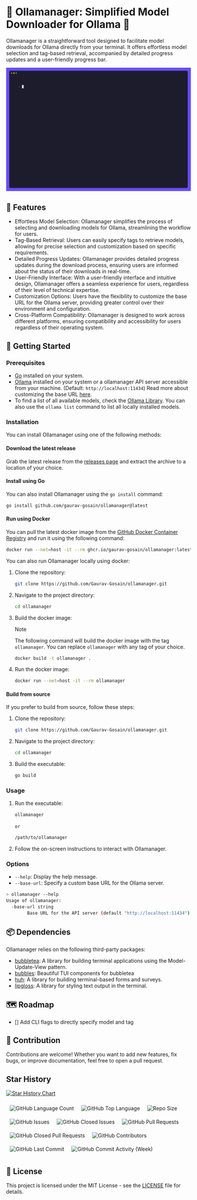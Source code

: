 # 📁 Ollamanager: Simplified Model Downloader for Ollama 🦙

Ollamanager is a straightforward tool designed to facilitate model downloads
for Ollama directly from your terminal. It offers effortless model selection
and tag-based retrieval, accompanied by detailed progress updates and a
user-friendly progress bar.

![Ollamanager](demo/ollamanager.gif)

## 🌟 Features

- Effortless Model Selection: Ollamanager simplifies the process of selecting
  and downloading models for Ollama, streamlining the workflow for users.
- Tag-Based Retrieval: Users can easily specify tags to retrieve models,
  allowing for precise selection and customization based on specific
  requirements.
- Detailed Progress Updates: Ollamanager provides detailed progress updates
  during the download process, ensuring users are informed about the status of
  their downloads in real-time.
- User-Friendly Interface: With a user-friendly interface and intuitive design,
  Ollamanager offers a seamless experience for users, regardless of their level
  of technical expertise.
- Customization Options: Users have the flexibility to customize the base URL
  for the Ollama server, providing greater control over their environment and
  configuration.
- Cross-Platform Compatibility: Ollamanager is designed to work across
  different platforms, ensuring compatibility and accessibility for users
  regardless of their operating system.

## 🚀 Getting Started

### Prerequisites

- [Go](https://go.dev/) installed on your system.
- [Ollama](https://ollama.com/) installed on your system or a ollamanager API server
  accessible from your machine. (Default: `http://localhost:11434`)
  Read more about customizing the base URL [here](#options).
- To find a list of all available models,
  check the [Ollama Library](https://ollama.com/library/).
  You can also use the `ollama list` command to list all locally installed models.

### Installation

You can install Ollamanager using one of the following methods:

#### Download the latest release

Grab the latest release from the
[releases page](https://github.com/Gaurav-Gosain/ollamanager/releases) and extract
the archive to a location of your choice.

#### Install using Go

You can also install Ollamanager using the `go install` command:

```bash
go install github.com/gaurav-gosain/ollamanager@latest
```

#### Run using Docker

You can pull the latest docker image from the
[GitHub Docker Container Registry](https://github.com/Gaurav-Gosain/ollamanager/pkgs/container/ollamanager)
and run it using the following command:

```bash
docker run --net=host -it --rm ghcr.io/gaurav-gosain/ollamanager:latest
```

You can also run Ollamanager locally using docker:

1. Clone the repository:

   ```bash
   git clone https://github.com/Gaurav-Gosain/ollamanager.git
   ```

2. Navigate to the project directory:

   ```bash
   cd ollamanager
   ```

3. Build the docker image:

   > [!NOTE]
   > The following command will build the docker image with the tag `ollamanager`.
   > You can replace `ollamanager` with any tag of your choice.

   ```bash
   docker build -t ollamanager .
   ```

4. Run the docker image:

   ```bash
   docker run --net=host -it --rm ollamanager
   ```

#### Build from source

If you prefer to build from source, follow these steps:

1. Clone the repository:

   ```bash
   git clone https://github.com/Gaurav-Gosain/ollamanager.git
   ```

2. Navigate to the project directory:

   ```bash
   cd ollamanager
   ```

3. Build the executable:

   ```bash
   go build
   ```

### Usage

1. Run the executable:

   ```bash
   ollamanager
   ```

   `or`

   ```bash
   /path/to/ollamanager
   ```

2. Follow the on-screen instructions to interact with Ollamanager.

### Options

- `--help`: Display the help message.
- `--base-url`: Specify a custom base URL for the Ollama server.

```bash
> ollamanager --help
Usage of ollamanager:
  -base-url string
        Base URL for the API server (default "http://localhost:11434")
```

## 📦 Dependencies

Ollamanager relies on the following third-party packages:

- [bubbletea](https://github.com/charmbracelet/bubbletea):
  A library for building terminal applications using the Model-Update-View pattern.
- [bubbles](https://github.com/charmbracelet/bubbles):
  Beautiful TUI components for bubbletea
- [huh](https://github.com/charmbracelet/huh):
  A library for building terminal-based forms and surveys.
- [lipgloss](https://github.com/charmbracelet/lipgloss):
  A library for styling text output in the terminal.

## 🗺️ Roadmap

- [] Add CLI flags to directly specify model and tag

## 🤝 Contribution

Contributions are welcome! Whether you want to add new features,
fix bugs, or improve documentation, feel free to open a pull request.

## Star History

[![Star History Chart](https://api.star-history.com/svg?repos=Gaurav-Gosain/ollamanager&type=Date&theme=dark)](https://star-history.com/#Gaurav-Gosain/ollamanager&Date)

<p style="display:flex;flex-wrap:wrap;"> <img alt="GitHub Language Count"
src="https://img.shields.io/github/languages/count/Gaurav-Gosain/ollamanager"
style="padding:5px;margin:5px;" /> <img alt="GitHub Top Language"
src="https://img.shields.io/github/languages/top/Gaurav-Gosain/ollamanager"
style="padding:5px;margin:5px;" /> <img alt="Repo Size"
src="https://img.shields.io/github/repo-size/Gaurav-Gosain/ollamanager"
style="padding:5px;margin:5px;" /> <img alt="GitHub Issues"
src="https://img.shields.io/github/issues/Gaurav-Gosain/ollamanager"
style="padding:5px;margin:5px;" /> <img alt="GitHub Closed Issues"
src="https://img.shields.io/github/issues-closed/Gaurav-Gosain/ollamanager"
style="padding:5px;margin:5px;" /> <img alt="GitHub Pull Requests"
src="https://img.shields.io/github/issues-pr/Gaurav-Gosain/ollamanager"
style="padding:5px;margin:5px;" /> <img alt="GitHub Closed Pull Requests"
src="https://img.shields.io/github/issues-pr-closed/Gaurav-Gosain/ollamanager"
style="padding:5px;margin:5px;" /> <img alt="GitHub Contributors"
src="https://img.shields.io/github/contributors/Gaurav-Gosain/ollamanager"
style="padding:5px;margin:5px;" /> <img alt="GitHub Last Commit"
src="https://img.shields.io/github/last-commit/Gaurav-Gosain/ollamanager"
style="padding:5px;margin:5px;" /> <img alt="GitHub Commit Activity (Week)"
src="https://img.shields.io/github/commit-activity/w/Gaurav-Gosain/ollamanager"
style="padding:5px;margin:5px;" /> </p>

## 📜 License

This project is licensed under the MIT License -
see the [LICENSE](LICENSE) file for details.
